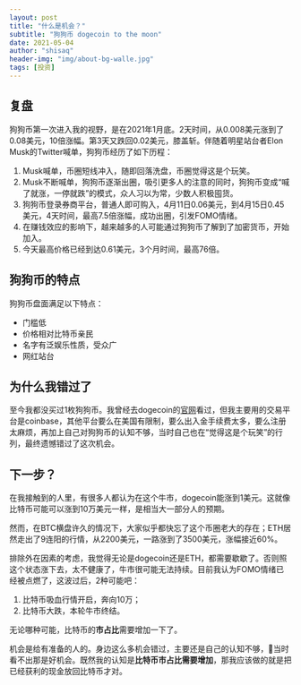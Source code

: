 ```yaml
---
layout: post
title: "什么是机会？"
subtitle: "狗狗币 dogecoin to the moon"
date: 2021-05-04
author: "shisaq"
header-img: "img/about-bg-walle.jpg"
tags: [投资]
---
```


## 复盘

狗狗币第一次进入我的视野，是在2021年1月底。2天时间，从0.008美元涨到了0.08美元，10倍涨幅。第3天又跌回0.02美元，膝盖斩。伴随着明星站台者Elon Musk的Twitter喊单，狗狗币经历了如下历程：

1. Musk喊单，币圈短线冲入，随即回落洗盘，币圈觉得这是个玩笑。
2. Musk不断喊单，狗狗币逐渐出圈，吸引更多人的注意的同时，狗狗币变成“喊了就涨，一停就跌”的模式，众人习以为常，少数人积极囤货。
3. 狗狗币登录券商平台，普通人即可购入，4月11日0.06美元，到4月15日0.45美元，4天时间，最高7.5倍涨幅，成功出圈，引发FOMO情绪。
4. 在赚钱效应的影响下，越来越多的人可能通过狗狗币了解到了加密货币，开始加入。
6. 今天最高价格已经到达0.61美元，3个月时间，最高76倍。

## 狗狗币的特点

狗狗币盘面满足以下特点：

* 门槛低
* 价格相对比特币亲民
* 名字有泛娱乐性质，受众广
* 网红站台

## 为什么我错过了

至今我都没买过1枚狗狗币。我曾经去dogecoin的[官网](https://dogecoin.com/)看过，但我主要用的交易平台是coinbase，其他平台要么在美国有限制，要么出入金手续费太多，要么注册太麻烦，再加上自己对狗狗币的认知不够，当时自己也在“觉得这是个玩笑”的行列，最终遗憾错过了这次机会。

## 下一步？

在我接触到的人里，有很多人都认为在这个牛市，dogecoin能涨到1美元。这就像比特币可能可以涨到10万美元一样，是相当大一部分人的预期。

然而，在BTC横盘许久的情况下，大家似乎都快忘了这个币圈老大的存在；ETH居然走出了9连阳的行情，从2200美元，一路涨到了3500美元，涨幅接近60%。

排除外在因素的考虑，我觉得无论是dogecoin还是ETH，都需要歇歇了。否则照这个状态涨下去，太不健康了，牛市很可能无法持续。目前我认为FOMO情绪已经被点燃了，这波过后，2种可能吧：

1. 比特币吸血行情开启，奔向10万；
2. 比特币大跌，本轮牛市终结。

无论哪种可能，比特币的**市占比**需要增加一下了。

机会是给有准备的人的。身边这么多机会错过，主要还是自己的认知不够，当时看不出那是好机会。既然我的认知是**比特币市占比需要增加**，那我应该做的就是把已经获利的现金放回比特币才对。